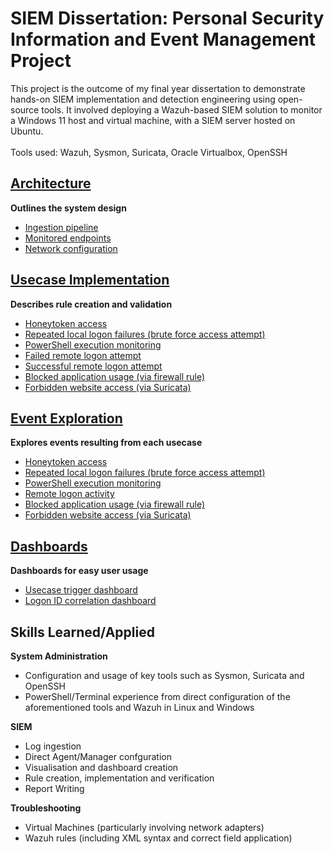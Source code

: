 # SIEM Dissertation: Personal Security Information and Event Management Project
This project is the outcome of my final year dissertation to demonstrate hands-on SIEM implementation and detection engineering using open-source tools. It involved deploying a Wazuh-based SIEM solution to monitor a Windows 11 host and virtual machine, with a SIEM server hosted on Ubuntu.
<br /><br />Tools used: Wazuh, Sysmon, Suricata, Oracle Virtualbox, OpenSSH
## [Architecture](https://github.com/MZaman8/SIEM_Dissertation/tree/main/1-%20Architecture)
**Outlines the system design** 
- [Ingestion pipeline](https://github.com/MZaman8/SIEM_Dissertation/blob/main/1-%20Architecture/Log%20Ingestion%20Pipeline.pdf)
- [Monitored endpoints](https://github.com/MZaman8/SIEM_Dissertation/blob/main/1-%20Architecture/Architecture.pdf)
- [Network configuration](https://github.com/MZaman8/SIEM_Dissertation/blob/main/1-%20Architecture/Architecture.pdf)

## [Usecase Implementation](https://github.com/MZaman8/SIEM_Dissertation/tree/main/2-%20Usecase%20Implementation)
**Describes rule creation and validation**
- [Honeytoken access](https://github.com/MZaman8/SIEM_Dissertation/blob/main/2-%20Usecase%20Implementation/Usecase%201-%20Honeytoken.pdf)
- [Repeated local logon failures (brute force access attempt)](https://github.com/MZaman8/SIEM_Dissertation/blob/main/2-%20Usecase%20Implementation/Usecase%202-%20Multiple%20Failed%20Physical%20Logins.pdf)
- [PowerShell execution monitoring](https://github.com/MZaman8/SIEM_Dissertation/blob/main/2-%20Usecase%20Implementation/Usecase%203-%20Powershell%20Execution.pdf)
- [Failed remote logon attempt](https://github.com/MZaman8/SIEM_Dissertation/blob/main/2-%20Usecase%20Implementation/Usecase%204-%20Failed%20Remote%20Logon%20Attempt.pdf)
- [Successful remote logon attempt](https://github.com/MZaman8/SIEM_Dissertation/blob/main/2-%20Usecase%20Implementation/Usecase%205-%20Successful%20Remote%20Logon%20Attempt.pdf)
- [Blocked application usage (via firewall rule)](https://github.com/MZaman8/SIEM_Dissertation/blob/main/2-%20Usecase%20Implementation/Usecase%206-%20Attempt%20to%20Use%20a%20Blocked%20Application.pdf)
- [Forbidden website access (via Suricata)](https://github.com/MZaman8/SIEM_Dissertation/blob/main/2-%20Usecase%20Implementation/Usecase%207-%20Attempt%20to%20Access%20a%20Blocked%20Website.pdf)

## [Event Exploration](https://github.com/MZaman8/SIEM_Dissertation/tree/main/3-%20Event%20Analysis)
**Explores events resulting from each usecase**
- [Honeytoken access](https://github.com/MZaman8/SIEM_Dissertation/blob/main/3-%20Event%20Analysis/Usecase%201-%20HoneyToken%20Access%20Analysis.pdf)
- [Repeated local logon failures (brute force access attempt)](https://github.com/MZaman8/SIEM_Dissertation/blob/main/3-%20Event%20Analysis/Usecase%202-%20Repeated%20Failed%20Physical%20Logins%20Analysis.pdf)
- [PowerShell execution monitoring](https://github.com/MZaman8/SIEM_Dissertation/blob/main/3-%20Event%20Analysis/Usecase%203-%20Powershell%20Execution%20Analysis.pdf)
- [Remote logon activity](https://github.com/MZaman8/SIEM_Dissertation/blob/main/3-%20Event%20Analysis/Usecase%204%20and%205-%20Remote%20Login%20Events%20Analysis.pdf)
- [Blocked application usage (via firewall rule)](https://github.com/MZaman8/SIEM_Dissertation/blob/main/3-%20Event%20Analysis/Usecase%206-%20Blocked%20Chrome%20Use%20Analysis.pdf)
- [Forbidden website access (via Suricata)](https://github.com/MZaman8/SIEM_Dissertation/blob/main/3-%20Event%20Analysis/Usecase%207-%20Facebook%20Access%20Attempt%20Analysis.pdf)

## [Dashboards](https://github.com/MZaman8/SIEM_Dissertation/tree/main/4-%20Dashboards)
**Dashboards for easy user usage**
- [Usecase trigger dashboard](https://github.com/MZaman8/SIEM_Dissertation/blob/main/4-%20Dashboards/Correlation%20Dashboard.png)
- [Logon ID correlation dashboard](https://github.com/MZaman8/SIEM_Dissertation/blob/main/4-%20Dashboards/Correlation%20Dashboard.png)

## Skills Learned/Applied
**System Administration**
- Configuration and usage of key tools such as Sysmon, Suricata and OpenSSH
- PowerShell/Terminal experience from direct configuration of the aforementioned tools and Wazuh in Linux and Windows

**SIEM**
- Log ingestion
- Direct Agent/Manager confguration
- Visualisation and dashboard creation
- Rule creation, implementation and verification
- Report Writing
 
**Troubleshooting**
- Virtual Machines (particularly involving network adapters)
- Wazuh rules (including XML syntax and correct field application)
